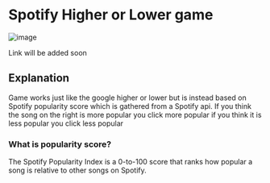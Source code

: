 # Spotify Higher or Lower game

![image](https://user-images.githubusercontent.com/67919804/183264314-bcaf1c33-b333-4459-a742-296cc2127732.png)

Link will be added soon

## Explanation

Game works just like the google higher or lower but is instead based on Spotify popularity score which is gathered from a Spotify api. If you think the song on the right is more popular you click more popular if you think it is less popular you click less popular

### What is popularity score?

The Spotify Popularity Index is a 0-to-100 score that ranks how popular a song is relative to other songs on Spotify.
